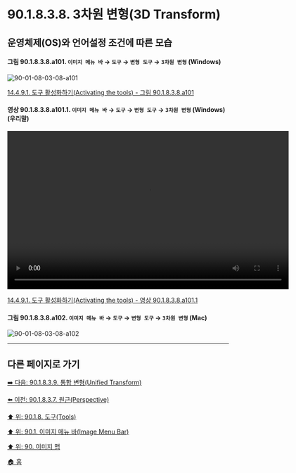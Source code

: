 # 90.1.8.3.8. 3차원 변형(3D Transform)
## 운영체제(OS)와 언어설정 조건에 따른 모습

<a id="90-01-08-03-08-a101"></a>

#### 그림 90.1.8.3.8.a101. `이미지 메뉴 바` → `도구` → `변형 도구` → `3차원 변형` (Windows)
![90-01-08-03-08-a101](https://github.com/wonder13662/gimp/assets/15767104/a1cff488-a5bf-4db1-8233-59a60416e1c9)

[14.4.9.1. 도구 활성화하기(Activating the tools) - 그림 90.1.8.3.8.a101](./14-04-09-01-activating_the_tool.md#90-01-08-03-08-a101)

<a id="90-01-08-03-08-a101-01"></a>

#### 영상 90.1.8.3.8.a101.1. `이미지 메뉴 바` → `도구` → `변형 도구` → `3차원 변형` (Windows) (우리말)
<video controls="controls" width="640" height="360" src="https://github.com/wonder13662/gimp/assets/15767104/c1fc6d70-4152-4c9d-9aac-9adc299b7023"></video>

[14.4.9.1. 도구 활성화하기(Activating the tools) - 영상 90.1.8.3.8.a101.1](./14-04-09-01-activating_the_tool.md#90-01-08-03-08-a101-01)

<a id="90-01-08-03-08-a102"></a>

#### 그림 90.1.8.3.8.a102. `이미지 메뉴 바` → `도구` → `변형 도구` → `3차원 변형` (Mac)
![90-01-08-03-08-a102](https://github.com/wonder13662/gimp/assets/15767104/b088cf19-e0a7-4d94-985c-74fbde0de1ce)

***

## 다른 페이지로 가기

[➡️ 다음: 90.1.8.3.9. 통합 변형(Unified Transform)](./90-01-08-03-09-unified_transform.md)

[⬅️ 이전: 90.1.8.3.7. 원근(Perspective)](./90-01-08-03-07-perspective.md)

[⬆️ 위: 90.1.8. 도구(Tools)](./90-01-08-00-tools.md)

[⬆️ 위: 90.1. 이미지 메뉴 바(Image Menu Bar)](./90-01-00-image-menu-bar.md)

[⬆️ 위: 90. 이미지 맵](./90-00-image-map.md)

[🏠 홈](./00-home.md)
